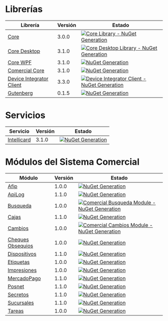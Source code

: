 # Librerías

Librería | Versión | Estado
--- | --- | ---
[Core](https://github.com/Grupo-ILHSA/core-library) | 3.0.0 | [![Core Library - NuGet Generation](https://github.com/Grupo-ILHSA/core-library/actions/workflows/deploy.yml/badge.svg)](https://github.com/Grupo-ILHSA/core-library/actions/workflows/deploy.yml)
[Core Desktop](https://github.com/Grupo-ILHSA/core-desktop-library) | 3.1.0 | [![Core Desktop Library - NuGet Generation](https://github.com/Grupo-ILHSA/core-desktop-library/actions/workflows/deploy.yml/badge.svg)](https://github.com/Grupo-ILHSA/core-desktop-library/actions/workflows/deploy.yml)
[Core WPF](https://github.com/Grupo-ILHSA/core-wpf-library) | 3.1.0 | [![NuGet Generation](https://github.com/Grupo-ILHSA/core-wpf-library/actions/workflows/deploy.yml/badge.svg)](https://github.com/Grupo-ILHSA/core-wpf-library/actions/workflows/deploy.yml)
[Comercial Core](https://github.com/Grupo-ILHSA/comercial-core-library) | 3.1.0 | [![NuGet Generation](https://github.com/Grupo-ILHSA/comercial-core-library/actions/workflows/deploy.yml/badge.svg)](https://github.com/Grupo-ILHSA/comercial-core-library/actions/workflows/deploy.yml)
[Device Integrator Client](https://github.com/Grupo-ILHSA/device-integrator-client) | 3.3.0 | [![Device Integrator Client - NuGet Generation](https://github.com/Grupo-ILHSA/device-integrator-client/actions/workflows/deploy.yml/badge.svg)](https://github.com/Grupo-ILHSA/device-integrator-client/actions/workflows/deploy.yml)
[Gutenberg](https://github.com/Grupo-ILHSA/gutenberg-library) | 0.1.5 | [![NuGet Generation](https://github.com/Grupo-ILHSA/gutenberg-library/actions/workflows/deploy.yml/badge.svg)](https://github.com/Grupo-ILHSA/gutenberg-library/actions/workflows/deploy.yml)

# Servicios

Servicio | Versión | Estado
--- | --- | ---
[Intellicard](https://github.com/Grupo-ILHSA/intellicard-service) | 3.1.0 | [![NuGet Generation](https://github.com/Grupo-ILHSA/intellicard-service/actions/workflows/deploy.yml/badge.svg)](https://github.com/Grupo-ILHSA/intellicard-service/actions/workflows/deploy.yml)

# Módulos del Sistema Comercial

Módulo | Versión | Estado
--- | --- | ---
[Afip](https://github.com/Grupo-ILHSA/comercial-afip-module) | 1.0.0 | [![NuGet Generation](https://github.com/Grupo-ILHSA/comercial-afip-module/actions/workflows/deploy.yml/badge.svg)](https://github.com/Grupo-ILHSA/comercial-afip-module/actions/workflows/deploy.yml)
[ApiLog](https://github.com/Grupo-ILHSA/comercial-apilog-module) | 1.1.0 | [![NuGet Generation](https://github.com/Grupo-ILHSA/comercial-apilog-module/actions/workflows/deploy.yml/badge.svg)](https://github.com/Grupo-ILHSA/comercial-apilog-module/actions/workflows/deploy.yml)
[Busqueda](https://github.com/Grupo-ILHSA/comercial-busqueda-module) | 1.0.0 | [![Comercial Busqueda Module - NuGet Generation](https://github.com/Grupo-ILHSA/comercial-busqueda-module/actions/workflows/deploy.yml/badge.svg)](https://github.com/Grupo-ILHSA/comercial-busqueda-module/actions/workflows/deploy.yml)
[Cajas](https://github.com/Grupo-ILHSA/comercial-cajas-module) | 1.1.0 | [![NuGet Generation](https://github.com/Grupo-ILHSA/comercial-cajas-module/actions/workflows/deploy.yml/badge.svg)](https://github.com/Grupo-ILHSA/comercial-cajas-module/actions/workflows/deploy.yml)
[Cambios](https://github.com/Grupo-ILHSA/comercial-cambios-module) | 1.0.0 | [![Comercial Cambios Module - NuGet Generation](https://github.com/Grupo-ILHSA/comercial-cambios-module/actions/workflows/deploy.yml/badge.svg)](https://github.com/Grupo-ILHSA/comercial-cambios-module/actions/workflows/deploy.yml)
[Cheques Obsequios](https://github.com/Grupo-ILHSA/comercial-cheques-obsequio) | 1.0.0 | [![NuGet Generation](https://github.com/Grupo-ILHSA/comercial-cheques-obsequio/actions/workflows/deploy.yml/badge.svg)](https://github.com/Grupo-ILHSA/comercial-cheques-obsequio/actions/workflows/deploy.yml)
[Dispositivos](https://github.com/Grupo-ILHSA/comercial-dispositivos-module) | 1.1.0 | [![NuGet Generation](https://github.com/Grupo-ILHSA/comercial-dispositivos-module/actions/workflows/deploy.yml/badge.svg)](https://github.com/Grupo-ILHSA/comercial-dispositivos-module/actions/workflows/deploy.yml)
[Etiquetas](https://github.com/Grupo-ILHSA/comercial-etiquetas-module) | 1.0.0 | [![NuGet Generation](https://github.com/Grupo-ILHSA/comercial-etiquetas-module/actions/workflows/deploy.yml/badge.svg)](https://github.com/Grupo-ILHSA/comercial-etiquetas-module/actions/workflows/deploy.yml)
[Impresiones](https://github.com/Grupo-ILHSA/comercial-impresiones-module) | 1.0.0 | [![NuGet Generation](https://github.com/Grupo-ILHSA/comercial-impresiones-module/actions/workflows/deploy.yml/badge.svg)](https://github.com/Grupo-ILHSA/comercial-impresiones-module/actions/workflows/deploy.yml)
[MercadoPago](https://github.com/Grupo-ILHSA/comercial-mercadopago-module) | 1.1.0 | [![NuGet Generation](https://github.com/Grupo-ILHSA/comercial-mercadopago-module/actions/workflows/deploy.yml/badge.svg)](https://github.com/Grupo-ILHSA/comercial-mercadopago-module/actions/workflows/deploy.yml)
[Posnet](https://github.com/Grupo-ILHSA/comercial-posnet-module) | 1.1.0 | [![NuGet Generation](https://github.com/Grupo-ILHSA/comercial-posnet-module/actions/workflows/deploy.yml/badge.svg)](https://github.com/Grupo-ILHSA/comercial-posnet-module/actions/workflows/deploy.yml)
[Secretos](https://github.com/Grupo-ILHSA/comercial-secretos-module) | 1.1.0 | [![NuGet Generation](https://github.com/Grupo-ILHSA/comercial-secretos-module/actions/workflows/deploy.yml/badge.svg)](https://github.com/Grupo-ILHSA/comercial-secretos-module/actions/workflows/deploy.yml)
[Sucursales](https://github.com/Grupo-ILHSA/comercial-sucursales-module) | 1.1.0 | [![NuGet Generation](https://github.com/Grupo-ILHSA/comercial-sucursales-module/actions/workflows/deploy.yml/badge.svg)](https://github.com/Grupo-ILHSA/comercial-sucursales-module/actions/workflows/deploy.yml)
[Tareas](https://github.com/Grupo-ILHSA/comercial-tareas-module) | 1.0.0 | [![NuGet Generation](https://github.com/Grupo-ILHSA/comercial-tareas-module/actions/workflows/deploy.yml/badge.svg)](https://github.com/Grupo-ILHSA/comercial-tareas-module/actions/workflows/deploy.yml)